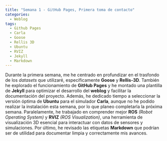 ```yaml
---
title: "Semana 1 - GitHub Pages, Primera toma de contacto"
categories:
  - Weblog
tags:
  - Github Pages
  - Carla
  - Goose
  - Rellis 3D
  - Ubuntu
  - RVIZ
  - Jekyll
  - Markdown
---
```


Durante la primera semana, me he centrado en profundizar en el trasfondo de los *datasets* que utilizaré, específicamente **Goose** y **Rellis-3D**. También he explorado el funcionamiento de **GitHub Pages** y he montado una plantilla de **Jekyll** para optimizar el desarrollo del **weblog** y facilitar la documentación del proyecto. Además, he dedicado tiempo a seleccionar la versión óptima de **Ubuntu** para el simulador **Carla**, aunque no he podido realizar la instalación esta semana, por lo que planeo completarla la próxima semana. Paralelamente, he trabajado en comprender mejor **ROS** *(Robot Operating System)* y **RVIZ** *(ROS Visualization)*, una herramienta de visualización 3D esencial para interactuar con datos de sensores y simulaciones. Por último, he revisado las etiquetas **Markdown** que podrían ser de utilidad para documentar limpia y correctamente mis avances.


